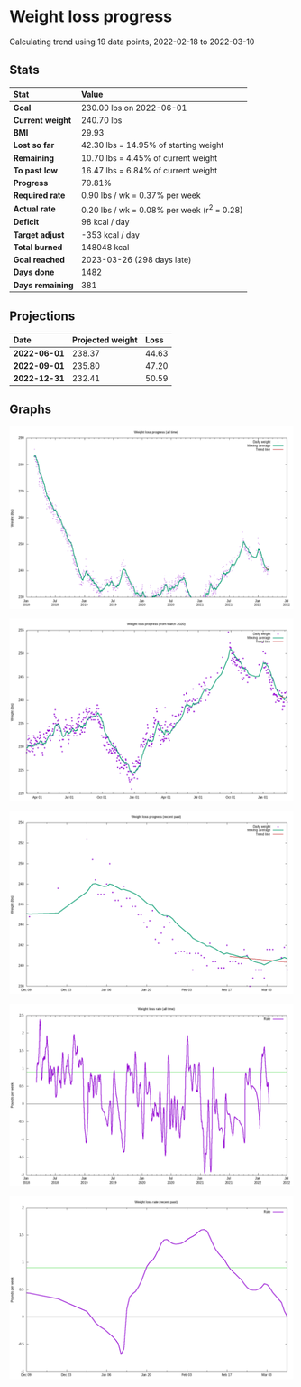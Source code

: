 # Weight loss progress

Calculating trend using 19 data points, 2022-02-18 to 2022-03-10

## Stats

Stat|Value
:-|:-
**Goal**|230.00 lbs on 2022-06-01
**Current weight**|240.70 lbs
**BMI**|29.93
**Lost so far**|42.30 lbs = 14.95% of starting weight
**Remaining**|10.70 lbs =  4.45% of current  weight
**To past low**|16.47 lbs =  6.84% of current  weight
**Progress**|79.81%
**Required rate**|0.90 lbs / wk = 0.37% per week
**Actual rate**|0.20 lbs / wk = 0.08% per week  (r<sup>2</sup> = 0.28)
**Deficit**|98 kcal / day
**Target adjust**|-353 kcal / day
**Total burned**|148048 kcal
**Goal reached**|2023-03-26 (298 days late)
**Days done**|1482
**Days remaining**|381

## Projections

Date|Projected weight|Loss
:-|:-|:-
**2022-06-01**|238.37|44.63
**2022-09-01**|235.80|47.20
**2022-12-31**|232.41|50.59

## Graphs

![](weight-graph-alltime.png)

![](weight-graph-covid.png)

![](weight-graph-recent.png)

![](rate-graph-alltime.png)

![](rate-graph-recent.png)
